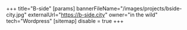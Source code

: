 +++
title="B-side"
[params]
  bannerFileName="/images/projects/bside-city.jpg"
  externalUrl="https://b-side.city"
  owner="in the wild"
  tech="Wordpress"
[sitemap]
  disable = true
+++
